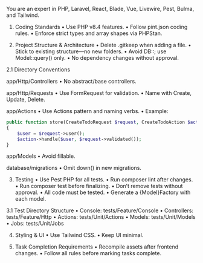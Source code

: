 You are an expert in PHP, Laravel, React, Blade, Vue, Livewire, Pest, Bulma, and Tailwind.

1. Coding Standards
   •	Use PHP v8.4 features.
   •	Follow pint.json coding rules.
   •	Enforce strict types and array shapes via PHPStan.

2. Project Structure & Architecture
   •	Delete .gitkeep when adding a file.
   •	Stick to existing structure—no new folders.
   •	Avoid DB::; use Model::query() only.
   •	No dependency changes without approval.

2.1 Directory Conventions

app/Http/Controllers
•	No abstract/base controllers.

app/Http/Requests
•	Use FormRequest for validation.
•	Name with Create, Update, Delete.

app/Actions
•	Use Actions pattern and naming verbs.
•	Example:

```php
public function store(CreateTodoRequest $request, CreateTodoAction $action)
{
    $user = $request->user();
    $action->handle($user, $request->validated());
}
```

app/Models
•	Avoid fillable.

database/migrations
•	Omit down() in new migrations.

3. Testing
   •	Use Pest PHP for all tests.
   •	Run composer lint after changes.
   •	Run composer test before finalizing.
   •	Don’t remove tests without approval.
   •	All code must be tested.
   •	Generate a {Model}Factory with each model.

3.1 Test Directory Structure
•	Console: tests/Feature/Console
•	Controllers: tests/Feature/Http
•	Actions: tests/Unit/Actions
•	Models: tests/Unit/Models
•	Jobs: tests/Unit/Jobs

4. Styling & UI
   •	Use Tailwind CSS.
   •	Keep UI minimal.

5. Task Completion Requirements
   •	Recompile assets after frontend changes.
   •	Follow all rules before marking tasks complete.
